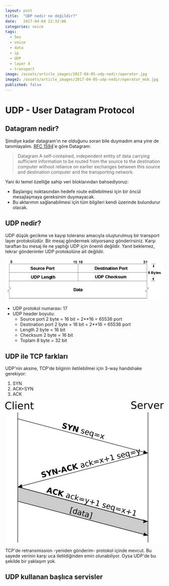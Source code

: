 ```yaml
---
layout: post
title:  "UDP nedir ne değildir?"
date:   2017-04-04 22:32:06
categories: voice
tags:
  - Ses
  - voice
  - data
  - ip
  - UDP
  - layer 4
  - transport
image: /assets/article_images/2017-04-05-udp-nedir/operator.jpg
image2: /assets/article_images/2017-04-05-udp-nedir/operator_mob.jpg
published: false
---
```

# UDP - User Datagram Protocol

## Datagram nedir?

Şimdiye kadar datagram'ın ne olduğunu soran bile duymadım ama yine de tanımlayalım. [RFC 1594][rfc1594]'e göre Datagram:

>Datagram
>        A self-contained, independent entity of data carrying
>        sufficient information to be routed from the source
>        to the destination computer without reliance on earlier
>        exchanges between this source and destination computer and
>        the transporting network.

Yani iki temel özelliğe sahip veri bloklarından bahsediyoruz:
* Başlangıç noktasından hedefe route edilebilmesi için bir öncül mesajlaşmaya gereksinim duymayacak.
* Bu aktarımın sağlanabilmesi için tüm bilgileri kendi üzerinde bulundurur olacak.

## UDP nedir?

UDP düşük gecikme ve kayıp toleransı amacıyla oluşturulmuş bir transport layer protokolüdür. Bir mesaj göndermek istiyorsanız gönderirsiniz. Karşı taraftan bu mesaj ile ne yaptığı UDP için önemli değildir. Yanıt beklemez, tekrar gönderimler UDP protokolüne ait değildir.

![Alt text](/assets/article_images/2017-04-05-udp-nedir/UDPheaders.png "UDP Headers")

* UDP protokol numarası: 17
* UDP header boyutu:
  - Source port 2 byte = 16 bit = 2**16 = 65536 port
  - Destination port 2 byte = 16 bit = 2**16 = 65536 port
  - Length 2 byte = 16 bit
  - Checksum 2 byte = 16 bit
  - Toplam 8 byte = 32 bit

## UDP ile TCP farkları

UDP'nin aksine, TCP'de bilginin iletilebilmei için 3-way handshake gerekiyor:
1. SYN
1. ACK+SYN
1. ACK

![Alt text](/assets/article_images/2017-04-05-udp-nedir/Tcp-handshake.svg.png "TCP Handshake")

TCP'de retransmission -yeniden gönderim- protokol içinde mevcut. Bu sayede verinin karşı uca iletildiğinden emin olunabiliyor. Oysa UDP'de bu şekilde bir yaklaşım yok.


## UDP kullanan başlıca servisler



[rfc1594]: [https://tools.ietf.org/html/rfc1594#page-33]
